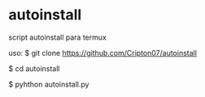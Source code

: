 # autoinstall

script autoinstall para termux 

uso:
$ git clone https://github.com/Cripton07/autoinstall

$ cd autoinstall

$ pyhthon autoinstall.py
